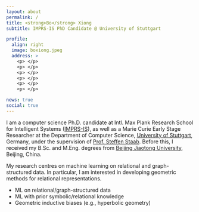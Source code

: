 ```yaml
---
layout: about
permalink: /
title: <strong>Bo</strong> Xiong
subtitle: IMPRS-IS PhD Candidate @ University of Stuttgart

profile:
  align: right
  image: boxiong.jpeg
  address: >
    <p> </p>
    <p> </p>
    <p> </p>
    <p> </p>
    <p> </p>
    <p> </p>

news: true
social: true
---
```


I am a computer science Ph.D. candidate at Intl. Max Plank Research School for Intelligent Systems ([IMPRS-IS](https://imprs.is.mpg.de/)), as well as a Marie Curie Early Stage Researcher at the Department of Computer Science, [University of Stuttgart](https://www.uni-stuttgart.de/en/), Germany, under the supervision of [Prof. Steffen Staab](https://www.southampton.ac.uk/people/5xf8n2/professor-steffen-staab). 
Before this, I received my B.Sc. and M.Eng. degrees from [Beijing Jiaotong University](http://en.njtu.edu.cn/), Beijing, China.  

My research centres on machine learning on relational and graph-structured data. 
In particular, I am interested in developing geometric methods for relational representations.

- ML on relational/graph-structured data 
- ML with prior symbolic/relational knowledge
- Geometric inductive biases (e.g., hyperbolic geometry)



